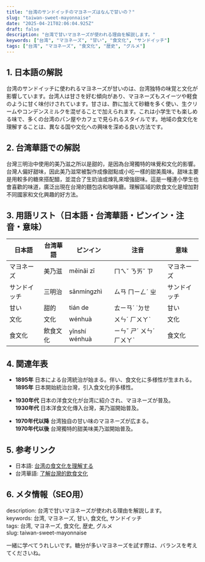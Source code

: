 ```yaml
---
title: "台湾のサンドイッチのマヨネーズはなんで甘いの？"
slug: "taiwan-sweet-mayonnaise"
date: "2025-04-21T02:06:04.925Z"
draft: false
description: "台湾で甘いマヨネーズが使われる理由を解説します。"
keywords: ["台湾", "マヨネーズ", "甘い", "食文化", "サンドイッチ"]
tags: ["台湾", "マヨネーズ", "食文化", "歴史", "グルメ"]
---
```


## 1. 日本語の解説  
台湾のサンドイッチに使われるマヨネーズが甘いのは、台湾独特の味覚と文化が影響しています。台湾人は甘さを好む傾向があり、マヨネーズもスイーツや軽食のように甘く味付けされています。甘さは、酢に加えて砂糖を多く使い、生クリームやコンデンスミルクを混ぜることで加えられます。これは小学生でも楽しめる味で、多くの台湾のパン屋やカフェで見られるスタイルです。地域の食文化を理解することは、異なる国や文化への興味を深める良い方法です。

## 2. 台湾華語での解説  
台灣三明治中使用的美乃滋之所以是甜的，是因為台灣獨特的味覺和文化的影響。台灣人偏好甜味，因此美乃滋常被製作成像甜點或小吃一樣的甜美風味。甜味主要是用較多的糖來搭配醋，並混合了生奶油或煉乳來增強甜味。這是一種連小學生也會喜歡的味道，廣泛出現在台灣的麵包店和咖啡廳。理解區域的飲食文化是增加對不同國家和文化興趣的好方法。

## 3. 用語リスト（日本語・台湾華語・ピンイン・注音・意味）  
| 日本語      | 台湾華語  | ピンイン           | 注音        | 意味                      |
|-------------|-----------|--------------------|-------------|---------------------------|
| マヨネーズ  | 美乃滋    | měinǎi zī          | ㄇㄟˇ ㄋㄞˇ ㄗ | マヨネーズ                |
| サンドイッチ| 三明治    | sānmíngzhì         | ㄙㄢ ㄇㄧㄥˊ ㄓ  | サンドイッチ              |
| 甘い        | 甜的      | tián de            | ㄊㄧㄢˊ ˙ㄉㄝ  | 甘い                      |
| 文化        | 文化      | wénhuà             | ㄨㄣˊ ㄏㄨㄚˋ| 文化                      |
| 食文化      | 飲食文化  | yǐnshí wénhuà      | ㄧㄣˇ ㄕˊ ㄨㄣˊ ㄏㄨㄚˋ| 食文化 |

## 4. 関連年表  
- **1895年** 日本による台湾統治が始まる。伴い、食文化に多様性が生まれる。  
  **1895年** 日本開始統治台灣，引入食文化的多樣性。

- **1930年代** 日本の洋食文化が台湾に紹介され、マヨネーズが普及。   
  **1930年代** 日本洋食文化傳入台灣，美乃滋開始普及。

- **1970年代以降** 台湾独自の甘い味のマヨネーズが広まる。  
  **1970年代以後** 台灣獨特的甜美味美乃滋開始普及。

## 5. 参考リンク  
- 日本語: [台湾の食文化を理解する](https://www.example.com/jp/taiwan_food_culture)  
- 台湾華語: [了解台灣的飲食文化](https://www.example.com/tw/taiwan_food_culture)

## 6. メタ情報（SEO用）  
description: 台湾で甘いマヨネーズが使われる理由を解説します。  
keywords: 台湾, マヨネーズ, 甘い, 食文化, サンドイッチ  
tags: 台湾, マヨネーズ, 食文化, 歴史, グルメ  
slug: taiwan-sweet-mayonnaise

一緒に学べてうれしいです。糖分が多いマヨネーズを試す際は、バランスを考えてくださいね。